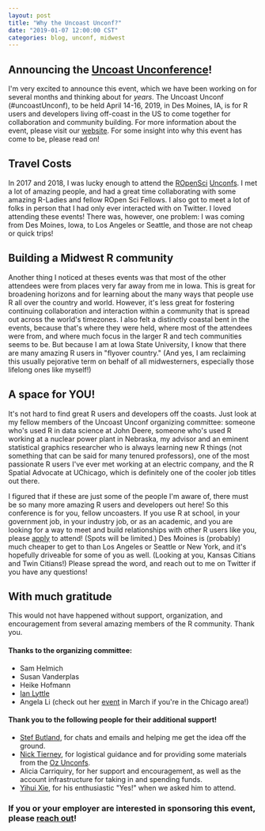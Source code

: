 ```yaml
---
layout: post
title: "Why the Uncoast Unconf?"
date: "2019-01-07 12:00:00 CST"
categories: blog, unconf, midwest
---
```




## Announcing the [Uncoast Unconference](https://uncoast-unconference.netlify.com/)!

I'm very excited to announce this event, which we have been working on for several months and thinking about for *years*. The Uncoast Unconf (#uncoastUnconf), to be held April 14-16, 2019, in Des Moines, IA, is for R users and developers living off-coast in the US to come together for collaboration and community building. For more information about the event, please visit our [website](https://uncoast-unconference.netlify.com/). For some insight into why this event has come to be, please read on! 

## Travel Costs

In 2017 and 2018, I was lucky enough to attend the [ROpenSci](http://unconf18.ropensci.org/) [Unconfs](http://unconf17.ropensci.org/). I met a lot of amazing people, and had a great time collaborating with some amazing R-Ladies and fellow ROpen Sci Fellows. I also got to meet a lot of folks in person that I had only ever interacted with on Twitter. I loved attending these events! There was, however, one problem: I was coming from Des Moines, Iowa, to Los Angeles or Seattle, and those are not cheap or quick trips! 

## Building a Midwest R community

Another thing I noticed at theses events was that most of the other attendees were from places very far away from me in Iowa. This is great for broadening horizons and for learning about the many ways that people use R all over the country and world. However, it's less great for fostering continuing collaboration and interaction within a community that is spread out across the world's timezones. I also felt a distinctly coastal bent in the events, because that's where they were held, where most of the attendees were from, and where much focus in the larger R and tech communities seems to be. But because I am at Iowa State University, I know that there are many amazing R users in "flyover country." (And yes, I am reclaiming this usually pejorative term on behalf of all midwesterners, especially those lifelong ones like myself!) 

## A space for YOU!

It's not hard to find great R users and developers off the coasts. Just look at my fellow members of the Uncoast Unconf organizing committee: someone who's used R in data science at John Deere, someone who's used R working at a nuclear power plant in Nebraska, my advisor and an eminent statistical graphics researcher who is always learning new R things (not something that can be said for many tenured professors), one of the most passionate R users I've ever met working at an electric company, and the R Spatial Advocate at UChicago, which is definitely one of the cooler job titles out there. 

I figured that if these are just some of the people I'm aware of, there must be so many more amazing R users and developers out here! So this conference is for you, fellow uncoasters. If you use R at school, in your government job, in your industry job, or as an academic, and you are looking for a way to meet and build relationships with other R users like you, please [apply](https://iastate.qualtrics.com/jfe/form/SV_b45oWxx4lIt8NMh) to attend! (Spots will be limited.) Des Moines is (probably) much cheaper to get to than Los Angeles or Seattle or New York, and it's hopefully driveable for some of you as well. (Looking at you, Kansas Citians and Twin Citians!) Please spread the word, and reach out to me on Twitter if you have any questions!

## With much gratitude

This would not have happened without support, organization, and encouragement from several amazing members of the R community. Thank you. 

#### Thanks to the organizing committee:

- Sam Helmich
- Susan Vanderplas
- Heike Hofmann 
- [Ian Lyttle](http://ijlyttle.github.io/)
- Angela Li (check out her [event](https://chirunconf.github.io/) in March if you're in the Chicago area!)


#### Thank you to the following people for their additional support! 

- [Stef Butland](https://twitter.com/stefaniebutland?lang=en), for chats and emails and helping me get the idea off the ground.
- [Nick Tierney](https://www.njtierney.com/), for logistical guidance and for providing some materials from the [Oz Unconfs](https://ozunconf18.ropensci.org/).
- Alicia Carriquiry, for her support and encouragement, as well as the account infrastructure for taking in and spending funds. 
- [Yihui Xie](https://yihui.name/en/), for his enthusiastic "Yes!" when we asked him to attend.

### If you or your employer are interested in sponsoring this event, please [reach out](mailto:sctyner@iastate.edu)! 
